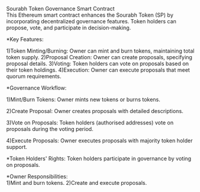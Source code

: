 Sourabh Token Governance Smart Contract
<br>
This Ethereum smart contract enhances the Sourabh Token (SP) by incorporating decentralized governance features. Token holders can propose, vote, and participate in decision-making.
<br>

*Key Features:
<br>


1)Token Minting/Burning: Owner can mint and burn tokens, maintaining total token supply.
2)Proposal Creation: Owner can create proposals, specifying proposal details.
3)Voting: Token holders can vote on proposals based on their token holdings.
4)Execution: Owner can execute proposals that meet quorum requirements.
<br>

*Governance Workflow:
<br>

1)Mint/Burn Tokens:
Owner mints new tokens or burns tokens.
<br>

2)Create Proposal:
Owner creates proposals with detailed descriptions.
<br>


3)Vote on Proposals:
Token holders (authorised addresses) vote on proposals during the voting period.
<br>

4)Execute Proposals:
Owner executes proposals with majority token holder support.
<br>

*Token Holders' Rights:
Token holders participate in governance by voting on proposals.
<br>

*Owner Responsibilities:
<br>
1)Mint and burn tokens.
2)Create and execute proposals.
